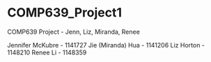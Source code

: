 # COMP639_Project1
COMP639 Project - Jenn, Liz, Miranda, Renee

Jennifer McKubre - 1141727
Jie (Miranda) Hua - 1141206
Liz Horton - 1148210
Renee Li - 1148359


